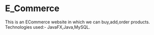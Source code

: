 # E_Commerce
This is an ECommerce website in which  we can buy,add,order products.
Technologies used:- JavaFX,Java,MySQL.
